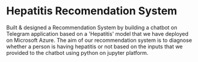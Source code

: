 # Hepatitis Recomendation System

Built & designed a Recommendation System by building a chatbot on Telegram application based on a 'Hepatitis' model that we have deployed on Microsoft Azure. The aim of our recommendation system is to diagnose whether a person is having hepatitis or not based on the inputs that we provided to the chatbot using python on jupyter platform.
